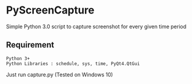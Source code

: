 # PyScreenCapture
Simple Python 3.0 script to capture screenshot for every given time period


## Requirement

    Python 3+
    Python Libraries : schedule, sys, time, PyQt4.QtGui


Just run capture.py (Tested on Windows 10)
